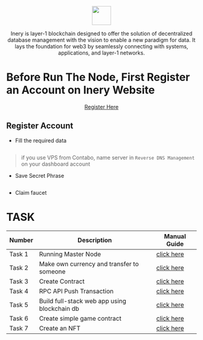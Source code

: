 <p align="center">
    <img height="50" height="auto" src="https://user-images.githubusercontent.com/38981255/184088981-3f7376ae-7039-4915-98f5-16c3637ccea3.PNG"">
</p>

<p align="center">Inery is layer-1 blockchain designed to offer the solution of decentralized database management with the vision to enable a new paradigm for data. It lays the foundation for web3 by seamlessly connecting with systems, applications, and layer-1 networks.</p>

# Before Run The Node, First Register an Account on Inery Website

<p align="center">
    <a href="https://testnet.inery.io/">Register Here</a>
</p>

## Register Account

- Fill the required data

<img src="">

> if you use VPS from Contabo, name server in `Reverse DNS Management` on your dashboard account

- Save Secret Phrase

<img src="">

- Claim faucet 

# TASK 

| Number | Description                                  | Manual Guide          |
|--------|----------------------------------------------| ----------------------|
| Task 1 | Running Master Node                          | [click here]()        |
| Task 2 | Make own currency and transfer to someone    | [click here]()        |
| Task 3 | Create Contract                              | [click here]()        |
| Task 4 | RPC API Push Transaction                     | [click here]()        |
| Task 5 | Build full-stack web app using blockchain db | [click here]()        |
| Task 6 | Create simple game contract                  | [click here]()        |
| Task 7 | Create an NFT                                | [click here]()        |